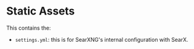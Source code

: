 # Static Assets
This contains the:
- `settings.yml`: this is for SearXNG's internal configuration with SearX.
